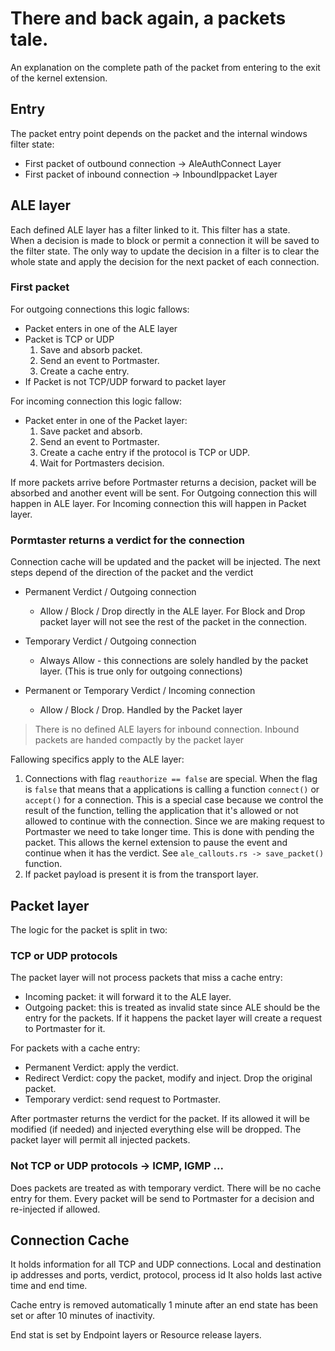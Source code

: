 # There and back again, a packets tale.

An explanation on the complete path of the packet from entering to the exit of the kernel extension.

## Entry

The packet entry point depends on the packet and the internal windows filter state:   

- First packet of outbound connection -> AleAuthConnect Layer
- First packet of inbound connection -> InboundIppacket Layer

## ALE layer

Each defined ALE layer has a filter linked to it. This filter has a state.  
When a decision is made to block or permit a connection it will be saved to the filter state.
The only way to update the decision in a filter is to clear the whole state and apply the decision for the next packet of each connection.

### First packet

For outgoing connections this logic fallows:
  - Packet enters in one of the ALE layer
  - Packet is TCP or UDP
    1. Save and absorb packet.
    2. Send an event to Portmaster. 
    2. Create a cache entry.
  - If Packet is not TCP/UDP forward to packet layer

For incoming connection this logic fallow:
  - Packet enter in one of the Packet layer:
    1. Save packet and absorb.
    2. Send an event to Portmaster. 
    2. Create a cache entry if the protocol is TCP or UDP.
    3. Wait for Portmasters decision.


If more packets arrive before Portmaster returns a decision, packet will be absorbed and another event will be sent.
For Outgoing connection this will happen in ALE layer.
For Incoming connection this will happen in Packet layer. 

### Pormtaster returns a verdict for the connection

Connection cache will be updated and the packet will be injected.
The next steps depend of the direction of the packet and the verdict

* Permanent Verdict / Outgoing connection
  - Allow / Block / Drop directly in the ALE layer. For Block and Drop packet layer will not see the rest of the packet in the connection.
* Temporary Verdict / Outgoing connection
  - Always Allow - this connections are solely handled by the packet layer. (This is true only for outgoing connections) 

* Permanent or Temporary Verdict / Incoming connection
  - Allow / Block / Drop. Handled by the Packet layer

> There is no defined ALE layers for inbound connection. Inbound packets are handed compactly by the packet layer 

Fallowing specifics apply to the ALE layer:  
1. Connections with flag `reauthorize == false` are special. When the flag is `false` that means that a applications is calling a function `connect()` or `accept()` for a connection. This is a special case because we control the result of the function, telling the application that it's allowed or not allowed to continue with the connection. Since we are making request to Portmaster we need to take longer time. This is done with pending the packet. This allows the kernel extension to pause the event and continue when it has the verdict. See `ale_callouts.rs -> save_packet()` function.
2. If packet payload is present it is from the transport layer.


## Packet layer

The logic for the packet is split in two:

### TCP or UDP protocols

The packet layer will not process packets that miss a cache entry:  
- Incoming packet: it will forward it to the ALE layer.
- Outgoing packet: this is treated as invalid state since ALE should be the entry for the packets. If it happens the packet layer will create a request to Portmaster for it.

For packets with a cache entry:
- Permanent Verdict: apply the verdict.
- Redirect Verdict: copy the packet, modify and inject. Drop the original packet.
- Temporary verdict: send request to Portmaster.

After portmaster returns the verdict for the packet. If its allowed it will be modified (if needed) and injected everything else will be dropped.
The packet layer will permit all injected packets.

### Not TCP or UDP protocols -> ICMP, IGMP ...

Does packets are treated as with temporary verdict. There will be no cache entry for them.
Every packet will be send to Portmaster for a decision and re-injected if allowed.

## Connection Cache

It holds information for all TCP and UDP connections. Local and destination ip addresses and ports, verdict, protocol, process id
It also holds last active time and end time.  

Cache entry is removed automatically 1 minute after an end state has been set or after 10 minutes of inactivity.  

End stat is set by Endpoint layers or Resource release layers.